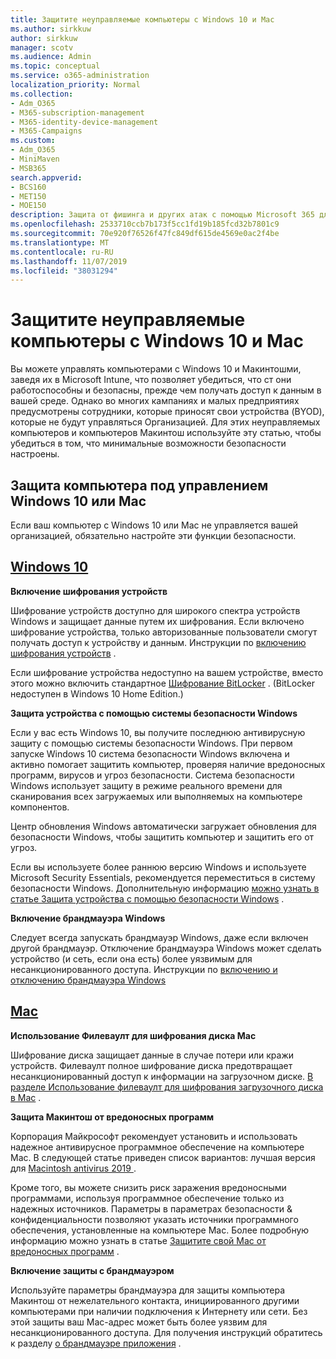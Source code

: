 ```yaml
---
title: Защитите неуправляемые компьютеры с Windows 10 и Mac
ms.author: sirkkuw
author: sirkkuw
manager: scotv
ms.audience: Admin
ms.topic: conceptual
ms.service: o365-administration
localization_priority: Normal
ms.collection:
- Adm_O365
- M365-subscription-management
- M365-identity-device-management
- M365-Campaigns
ms.custom:
- Adm_O365
- MiniMaven
- MSB365
search.appverid:
- BCS160
- MET150
- MOE150
description: Защита от фишинга и других атак с помощью Microsoft 365 для кампаний.
ms.openlocfilehash: 2533710ccb7b173f5cc1fd19b185fcd32b7801c9
ms.sourcegitcommit: 70e920f76526f47fc849df615de4569e0ac2f4be
ms.translationtype: MT
ms.contentlocale: ru-RU
ms.lasthandoff: 11/07/2019
ms.locfileid: "38031294"
---
```

# <a name="protect-unmanaged-windows-10-pcs-and-macs"></a>Защитите неуправляемые компьютеры с Windows 10 и Mac

Вы можете управлять компьютерами с Windows 10 и Макинтошми, заведя их в Microsoft Intune, что позволяет убедиться, что ст они работоспособны и безопасны, прежде чем получать доступ к данным в вашей среде. Однако во многих кампаниях и малых предприятиях предусмотрены сотрудники, которые приносят свои устройства (BYOD), которые не будут управляться Организацией. Для этих неуправляемых компьютеров и компьютеров Макинтош используйте эту статью, чтобы убедиться в том, что минимальные возможности безопасности настроены. 

<!--A Windows 10 PC is considered managed after you have completed the following two steps:

1. You (or the admin) set up device and data protection policies in the [setup  wizard](../business/set-up.md).

2. You have [connected your computer to Azure Active Directory](../business/set-up-windows-devices.md) and use your Microsoft 365 Business username and password to sign in.
3. --> 

## <a name="protect-a-computer-running-windows-10-or-a-mac"></a>Защита компьютера под управлением Windows 10 или Mac

<!--If you have a PC that is running Windows 10 that is not connected to Microsoft 365 Business, or a Mac, the Microsoft 365 Business protections do not apply to it, but here are some things you can do to keep your data secure on these devices as well:
-->
Если ваш компьютер с Windows 10 или Mac не управляется вашей организацией, обязательно настройте эти функции безопасности.

## <a name="windows-10tabwindows10"></a>[Windows 10](#tab/Windows10)
**Включение шифрования устройств**<p>

Шифрование устройств доступно для широкого спектра устройств Windows и защищает данные путем их шифрования. Если включено шифрование устройства, только авторизованные пользователи смогут получать доступ к устройству и данным. Инструкции по [включению шифрования устройств](https://support.microsoft.com/help/4028713/windows-10-turn-on-device-encryption) .

 Если шифрование устройства недоступно на вашем устройстве, вместо этого можно включить стандартное [Шифрование BitLocker](https://support.microsoft.com/help/4028713/windows-10-turn-on-device-encryption) . (BitLocker недоступен в Windows 10 Home Edition.) 



**Защита устройства с помощью системы безопасности Windows**<p>
Если у вас есть Windows 10, вы получите последнюю антивирусную защиту с помощью системы безопасности Windows. При первом запуске Windows 10 система безопасности Windows включена и активно помогает защитить компьютер, проверяя наличие вредоносных программ, вирусов и угроз безопасности. Система безопасности Windows использует защиту в режиме реального времени для сканирования всех загружаемых или выполняемых на компьютере компонентов.

Центр обновления Windows автоматически загружает обновления для безопасности Windows, чтобы защитить компьютер и защитить его от угроз.

Если вы используете более раннюю версию Windows и используете Microsoft Security Essentials, рекомендуется переместиться в систему безопасности Windows. Дополнительную информацию [можно узнать в статье Защита устройства с помощью безопасности Windows](https://support.microsoft.com/help/17464/windows-10-help-protect-my-device-with-windows-security) .

**Включение брандмауэра Windows**<p>
Следует всегда запускать брандмауэр Windows, даже если включен другой брандмауэр. Отключение брандмауэра Windows может сделать устройство (и сеть, если она есть) более уязвимым для несанкционированного доступа. Инструкции по [включению и отключению брандмауэра Windows](https://support.microsoft.com/help/4028544/windows-10-turn-windows-defender-firewall-on-or-off)

## <a name="mactabmac"></a>[Mac](#tab/Mac)
**Использование Филеваулт для шифрования диска Mac**<p>
Шифрование диска защищает данные в случае потери или кражи устройств. Филеваулт полное шифрование диска предотвращает несанкционированный доступ к информации на загрузочном диске. [В разделе Использование филеваулт для шифрования загрузочного диска в Mac](https://support.apple.com/HT204837) .

**Защита Макинтош от вредоносных программ**<p>
Корпорация Майкрософт рекомендует установить и использовать надежное антивирусное программное обеспечение на компьютере Mac. В следующей статье приведен список вариантов: лучшая версия для [Macintosh antivirus 2019 ](https://www.macworld.co.uk/feature/mac-software/mac-antivirus-3672182/).

Кроме того, вы можете снизить риск заражения вредоносными программами, используя программное обеспечение только из надежных источников. Параметры в параметрах безопасности & конфиденциальности позволяют указать источники программного обеспечения, установленные на компьютере Mac. Более подробную информацию можно узнать в статье [Защитите свой Mac от вредоносных программ](https://support.apple.com/kb/PH25087) .

**Включение защиты с брандмауэром**<p>
Используйте параметры брандмауэра для защиты компьютера Макинтош от нежелательного контакта, инициированного другими компьютерами при наличии подключения к Интернету или сети. Без этой защиты ваш Mac-адрес может быть более уязвим для несанкционированного доступа. Для получения инструкций обратитесь к разделу [о брандмауэре приложения](https://support.apple.com/HT201642) .
